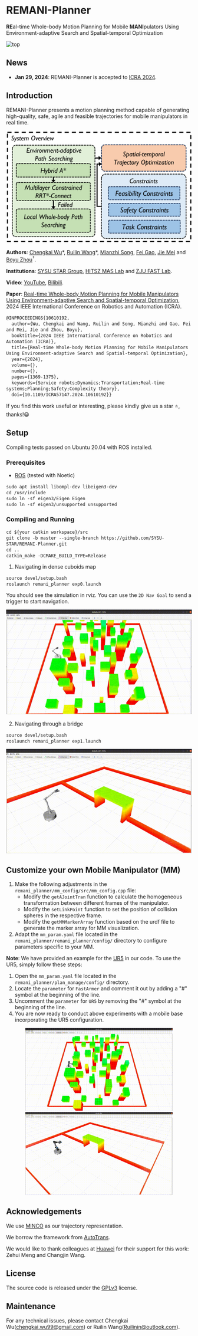 # REMANI-Planner

**RE**al-time Whole-body Motion Planning for Mobile **MANI**pulators Using Environment-adaptive Search and Spatial-temporal Optimization

![top](attachment/top.png)

## News

- **Jan 29, 2024**: REMANI-Planner is accepted to [ICRA 2024](https://2024.ieee-icra.org/).

## Introduction

REMANI-Planner presents a motion planning method capable of generating high-quality, safe, agile and feasible trajectories for mobile manipulators in real time.

![system_overview](./attachment/system_overview.png)

**Authors**: [Chengkai Wu](https://chengkaiwu.me/)\*, [Ruilin Wang](https://github.com/Ruilin-W)\*, [Mianzhi Song](http://sysu-star.com/), [Fei Gao](http://zju-fast.com/fei-gao/), [Jie Mei](https://scholar.google.com/citations?user=tyQm5IkAAAAJ&hl=zh-CN) and [Boyu Zhou](http://sysu-star.com/)$^{\dagger}$.

**Institutions**: [SYSU STAR Group](http://sysu-star.com/), [HITSZ MAS Lab](https://hitsz-mas.github.io/mas-lab-website/) and [ZJU FAST Lab](http://zju-fast.com/).

**Video**: [YouTube](https://www.youtube.com/watch?v=iYdAEZ3z11s), [Bilibili](https://www.bilibili.com/video/BV1Wz4y1V7vL).

**Paper**: [Real-time Whole-body Motion Planning for Mobile Manipulators Using Environment-adaptive Search and Spatial-temporal Optimization](https://ieeexplore.ieee.org/document/10610192), 2024 IEEE International Conference on Robotics and Automation (ICRA).

```
@INPROCEEDINGS{10610192,
  author={Wu, Chengkai and Wang, Ruilin and Song, Mianzhi and Gao, Fei and Mei, Jie and Zhou, Boyu},
  booktitle={2024 IEEE International Conference on Robotics and Automation (ICRA)}, 
  title={Real-time Whole-body Motion Planning for Mobile Manipulators Using Environment-adaptive Search and Spatial-temporal Optimization}, 
  year={2024},
  volume={},
  number={},
  pages={1369-1375},
  keywords={Service robots;Dynamics;Transportation;Real-time systems;Planning;Safety;Complexity theory},
  doi={10.1109/ICRA57147.2024.10610192}}
```

If you find this work useful or interesting, please kindly give us a star ⭐, thanks!😀

## Setup

Compiling tests passed on Ubuntu 20.04 with ROS installed.

### Prerequisites

- [ROS](http://wiki.ros.org/ROS/Installation) (tested with Noetic)

```
sudo apt install libompl-dev libeigen3-dev
cd /usr/include
sudo ln -sf eigen3/Eigen Eigen
sudo ln -sf eigen3/unsupported unsupported
```

### Compiling and Running

```
cd ${your catkin workspace}/src
git clone -b master --single-branch https://github.com/SYSU-STAR/REMANI-Planner.git
cd ..
catkin_make -DCMAKE_BUILD_TYPE=Release
```

1. Navigating in dense cuboids map

```
source devel/setup.bash
roslaunch remani_planner exp0.launch
```

You should see the simulation in rviz. You can use the `2D Nav Goal` to send a trigger to start navigation.

<p align="center">
  <img src="./attachment/exp0_0.gif"/>
</p>


2. Navigating through a bridge

```
source devel/setup.bash
roslaunch remani_planner exp1.launch
```

<p align="center">
  <img src="./attachment/exp0_1.gif"/>
</p>


## Customize your own Mobile Manipulator (MM)

1. Make the following adjustments in the `remani_planner/mm_config/src/mm_config.cpp` file:
   - Modify the `getAJointTran` function to calculate the homogeneous transformation between different frames of the manipulator.
   - Modify the `setLinkPoint` function to set the position of collision spheres in the respective frame.
   - Modify the `getMMMarkerArray` function based on the urdf file to generate the marker array for MM visualization.
2. Adapt the `mm_param.yaml` file located in the `remani_planner/remani_planner/config/` directory to configure parameters specific to your MM.



**Note**: We have provided an example for the [UR5](https://www.universal-robots.com/products/ur5-robot/) in our code. To use the UR5, simply follow these steps:

1. Open the `mm_param.yaml` file located in the `remani_planner/plan_manage/config/` directory.
2. Locate the `parameter` for `FastArmer` and comment it out by adding a "#" symbol at the beginning of the line.
3. Uncomment the `parameter` for `UR5` by removing the "#" symbol at the beginning of the line.
4. You are now ready to conduct above experiments with a mobile base incorporating the UR5 configuration.

<p align="center">
  <img src="./attachment/exp1_0.gif" width = "400" height = "225"/>
  <img src="./attachment/exp1_1.gif" width = "400" height = "225"/>
</p>

## Acknowledgements

We use [MINCO](https://github.com/ZJU-FAST-Lab/GCOPTER) as our trajectory representation.

We borrow the framework from [AutoTrans](https://github.com/SYSU-STAR/AutoTrans).

We would like to thank colleagues at [Huawei](https://www.huawei.com/en/) for their support for this work: Zehui Meng and Changjin Wang.

## License

The source code is released under the [GPLv3](https://www.gnu.org/licenses/) license.

## Maintenance

For any technical issues, please contact Chengkai Wu([chengkai.wu99@gmail.com](mailto:chengkai.wu99@gmail.com)) or Ruilin Wang(Ruilinin@outlook.com).

